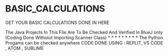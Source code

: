 # BASIC_CALCULATIONS
GET YOUR BASIC CALCULATIONS DONE IN HERE 

The Java Projects In This File Are To Be Checked And Verified In BlueJ only (Coding Done Withoiut Importing Scanner Class)
*
*
*
*
*
*
*
*
*
The Python Progams can be checked anywhere
CODE DONE USING : REPLIT, VS CODE , ATOM , SUBLIME
